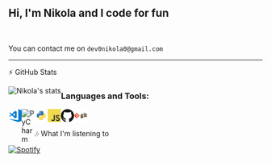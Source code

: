 ## Hi, I'm Nikola and I code for fun
<br>

You can contact me on `dev0nikola0@gmail.com`

---

:zap: GitHub Stats

<img align="left" alt="Nikola's stats" src="https://github-readme-stats.codestackr.vercel.app/api?username=0Nikola0&theme=react&show_icons=true&hide=contribs&hide_border=true&count_private=true" />


### Languages and Tools:

[<img align="left" alt="Visual Studio Code" width="26px" src="https://raw.githubusercontent.com/github/explore/80688e429a7d4ef2fca1e82350fe8e3517d3494d/topics/visual-studio-code/visual-studio-code.png" />][vscode]

[<img align="left" alt="PyCharm" width="26px" src="https://img.icons8.com/color/48/000000/pycharm.png" />][pycharm]

[<img align="left" alt="Python" width="26px" src="https://raw.githubusercontent.com/github/explore/80688e429a7d4ef2fca1e82350fe8e3517d3494d/topics/python/python.png">][python]

<!--[<img align="left" alt="HTML5" width="26px" src="https://raw.githubusercontent.com/github/explore/80688e429a7d4ef2fca1e82350fe8e3517d3494d/topics/html/html.png" />][html5]

[<img align="left" alt="CSS3" width="26px" src="https://raw.githubusercontent.com/github/explore/80688e429a7d4ef2fca1e82350fe8e3517d3494d/topics/css/css.png" />][css3]-->

[<img align="left" alt="JavaScript" width="26px" src="https://raw.githubusercontent.com/github/explore/80688e429a7d4ef2fca1e82350fe8e3517d3494d/topics/javascript/javascript.png" />][javascript]

[<img align="left" alt="GitHub" width="26px" src="https://raw.githubusercontent.com/github/explore/78df643247d429f6cc873026c0622819ad797942/topics/github/github.png" />][github]

[<img align="center" alt="Git" width="26px" src="https://raw.githubusercontent.com/github/explore/80688e429a7d4ef2fca1e82350fe8e3517d3494d/topics/git/git.png" />][git]


:notes: What I'm listening to
  
  [![Spotify](https://novatorem.0nikola0.vercel.app/api/spotify)](https://open.spotify.com/user/9lcai3q8jfjl8oasj7xg7khte)
  
<br>


[vscode]: https://code.visualstudio.com
[pycharm]: https://www.jetbrains.com/pycharm
[python]: https://www.python.org
[html5]: https://html.com/html5/
[css3]: http://www.css3.info/
[javascript]: https://www.javascript.com
[git]: https://git-scm.com
[github]: https://github.com/0Nikola0/
